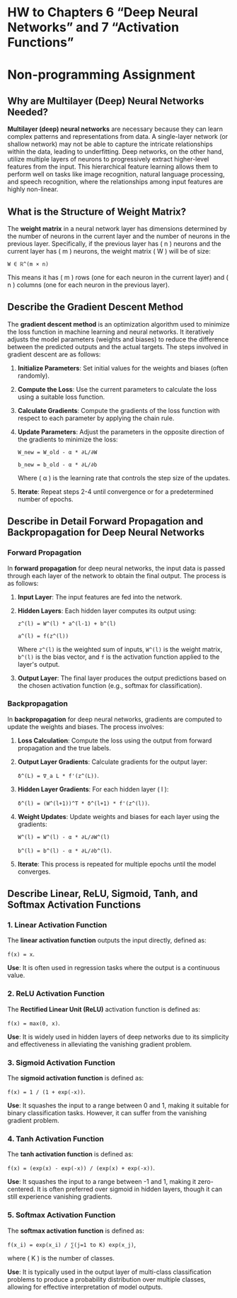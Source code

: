 # HW to Chapters 6 “Deep Neural Networks” and 7 “Activation Functions”

# Non-programming Assignment

## Why are Multilayer (Deep) Neural Networks Needed?
**Multilayer (deep) neural networks** are necessary because they can learn complex patterns and representations from data. A single-layer network (or shallow network) may not be able to capture the intricate relationships within the data, leading to underfitting. Deep networks, on the other hand, utilize multiple layers of neurons to progressively extract higher-level features from the input. This hierarchical feature learning allows them to perform well on tasks like image recognition, natural language processing, and speech recognition, where the relationships among input features are highly non-linear.

## What is the Structure of Weight Matrix?
The **weight matrix** in a neural network layer has dimensions determined by the number of neurons in the current layer and the number of neurons in the previous layer. Specifically, if the previous layer has \( n \) neurons and the current layer has \( m \) neurons, the weight matrix \( W \) will be of size:

`W ∈ ℝ^(m × n)`

This means it has \( m \) rows (one for each neuron in the current layer) and \( n \) columns (one for each neuron in the previous layer).

## Describe the Gradient Descent Method
The **gradient descent method** is an optimization algorithm used to minimize the loss function in machine learning and neural networks. It iteratively adjusts the model parameters (weights and biases) to reduce the difference between the predicted outputs and the actual targets. The steps involved in gradient descent are as follows:

1. **Initialize Parameters**: Set initial values for the weights and biases (often randomly).
2. **Compute the Loss**: Use the current parameters to calculate the loss using a suitable loss function.
3. **Calculate Gradients**: Compute the gradients of the loss function with respect to each parameter by applying the chain rule.
4. **Update Parameters**: Adjust the parameters in the opposite direction of the gradients to minimize the loss:

   `W_new = W_old - α * ∂L/∂W`

   `b_new = b_old - α * ∂L/∂b`

   Where \( α \) is the learning rate that controls the step size of the updates.
5. **Iterate**: Repeat steps 2-4 until convergence or for a predetermined number of epochs.

## Describe in Detail Forward Propagation and Backpropagation for Deep Neural Networks
### Forward Propagation
In **forward propagation** for deep neural networks, the input data is passed through each layer of the network to obtain the final output. The process is as follows:

1. **Input Layer**: The input features are fed into the network.
2. **Hidden Layers**: Each hidden layer computes its output using:

   `z^(l) = W^(l) * a^(l-1) + b^(l)`

   `a^(l) = f(z^(l))`

   Where `z^(l)` is the weighted sum of inputs, `W^(l)` is the weight matrix, `b^(l)` is the bias vector, and `f` is the activation function applied to the layer's output.
3. **Output Layer**: The final layer produces the output predictions based on the chosen activation function (e.g., softmax for classification).

### Backpropagation
In **backpropagation** for deep neural networks, gradients are computed to update the weights and biases. The process involves:

1. **Loss Calculation**: Compute the loss using the output from forward propagation and the true labels.
2. **Output Layer Gradients**: Calculate gradients for the output layer:

   `δ^(L) = ∇_a L * f'(z^(L))`.

3. **Hidden Layer Gradients**: For each hidden layer \( l \):

   `δ^(l) = (W^(l+1))^T * δ^(l+1) * f'(z^(l))`.

4. **Weight Updates**: Update weights and biases for each layer using the gradients:

   `W^(l) = W^(l) - α * ∂L/∂W^(l)`

   `b^(l) = b^(l) - α * ∂L/∂b^(l)`.

5. **Iterate**: This process is repeated for multiple epochs until the model converges.

## Describe Linear, ReLU, Sigmoid, Tanh, and Softmax Activation Functions
### 1. Linear Activation Function
The **linear activation function** outputs the input directly, defined as:

`f(x) = x`.

**Use**: It is often used in regression tasks where the output is a continuous value.

### 2. ReLU Activation Function
The **Rectified Linear Unit (ReLU)** activation function is defined as:

`f(x) = max(0, x)`.

**Use**: It is widely used in hidden layers of deep networks due to its simplicity and effectiveness in alleviating the vanishing gradient problem.

### 3. Sigmoid Activation Function
The **sigmoid activation function** is defined as:

`f(x) = 1 / (1 + exp(-x))`.

**Use**: It squashes the input to a range between 0 and 1, making it suitable for binary classification tasks. However, it can suffer from the vanishing gradient problem.

### 4. Tanh Activation Function
The **tanh activation function** is defined as:

`f(x) = (exp(x) - exp(-x)) / (exp(x) + exp(-x))`.

**Use**: It squashes the input to a range between -1 and 1, making it zero-centered. It is often preferred over sigmoid in hidden layers, though it can still experience vanishing gradients.

### 5. Softmax Activation Function
The **softmax activation function** is defined as:

`f(x_i) = exp(x_i) / ∑(j=1 to K) exp(x_j)`,

where \( K \) is the number of classes.

**Use**: It is typically used in the output layer of multi-class classification problems to produce a probability distribution over multiple classes, allowing for effective interpretation of model outputs.